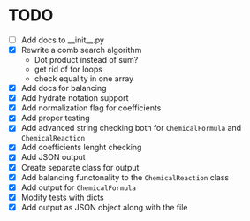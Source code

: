 # TODO
- [ ] Add docs to \_\_init__.py
- [x] Rewrite a comb search algorithm
  - Dot product instead of sum?
  - get rid of for loops
  - check equality in one array
- [x] Add docs for balancing
- [x] Add hydrate notation support
- [x] Add normalization flag for coefficients
- [x] Add proper testing
- [x] Add advanced string checking both for `ChemicalFormula` and `ChemicalReaction`
- [x] Add coefficients lenght checking
- [x] Add JSON output
- [x] Create separate class for output
- [x] Add balancing functonality to the  `ChemicalReaction` class
- [x] Add output for `ChemicalFormula`
- [x] Modify tests with dicts
- [x] Add output as JSON object along with the file